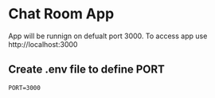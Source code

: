 # Chat Room App
App will be runnign on defualt port 3000.
To access app use http://localhost:3000

## Create .env file to define PORT
```
PORT=3000
```